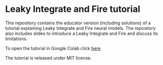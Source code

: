 # Leaky Integrate and Fire tutorial
This repository contains the educator version (including solutions) of a tutorial explaining Leaky Integrate and Fire neural models.
The repository also includes slides to introduce a Leaky Integrate and Fire and discuss its limitations.

To open the tutorial in Google Colab click [here](https://colab.research.google.com/drive/1b_HctdJIa7DI7g56434nmMn6HMiX_LgV?usp=sharing).

The tutorial is released under MIT license.

